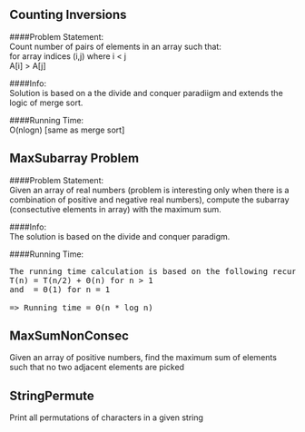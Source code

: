 Counting Inversions
-------------------
####Problem Statement:   
Count number of pairs of elements in an array such that:   
for array indices (i,j) where i < j   
A[i] > A[j]   

####Info:   
Solution is based on a the divide and conquer paradiigm and extends the logic of merge sort.

####Running Time:   
O(nlogn) [same as merge sort]

MaxSubarray Problem
-------------------
####Problem Statement:    
Given an array of real numbers (problem is interesting only when there is a combination of positive and negative real numbers), compute the subarray (consectutive elements in array) with the maximum sum.

####Info:   
The solution is based on the divide and conquer paradigm.

####Running Time:   
<pre>
The running time calculation is based on the following recursion equation
T(n) = T(n/2) + Θ(n) for n > 1
and  = Θ(1) for n = 1

=> Running time = Θ(n * log n) 
</pre>

MaxSumNonConsec
---------------
Given an array of positive numbers, find the maximum sum of elements such that no two adjacent elements are picked

StringPermute
-------------
Print all permutations of characters in a given string
